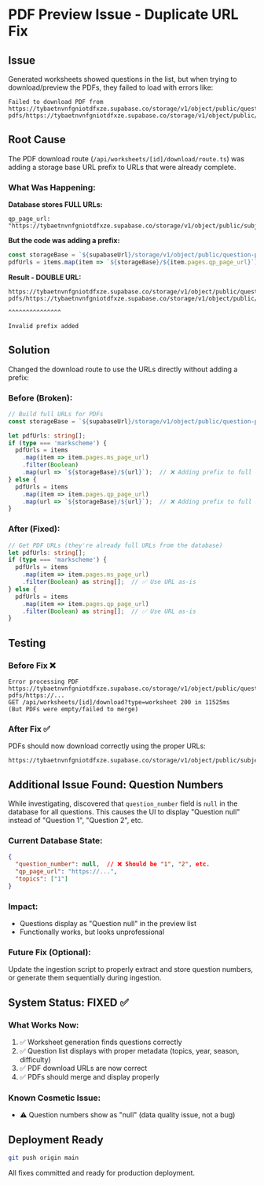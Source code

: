 # PDF Preview Issue - Duplicate URL Fix

## Issue
Generated worksheets showed questions in the list, but when trying to download/preview the PDFs, they failed to load with errors like:
```
Failed to download PDF from https://tybaetnvnfgniotdfxze.supabase.co/storage/v1/object/public/question-pdfs/https://tybaetnvnfgniotdfxze.supabase.co/storage/v1/object/public/subjects/Further_Pure_Mathematics/pages/2012_Jan_Paper1/q1.pdf
```

## Root Cause
The PDF download route (`/api/worksheets/[id]/download/route.ts`) was adding a storage base URL prefix to URLs that were already complete.

### What Was Happening:

**Database stores FULL URLs:**
```
qp_page_url: "https://tybaetnvnfgniotdfxze.supabase.co/storage/v1/object/public/subjects/Further_Pure_Mathematics/pages/2012_Jan_Paper1/q1.pdf"
```

**But the code was adding a prefix:**
```typescript
const storageBase = `${supabaseUrl}/storage/v1/object/public/question-pdfs`;
pdfUrls = items.map(item => `${storageBase}/${item.pages.qp_page_url}`);
```

**Result - DOUBLE URL:**
```
https://tybaetnvnfgniotdfxze.supabase.co/storage/v1/object/public/question-pdfs/https://tybaetnvnfgniotdfxze.supabase.co/storage/v1/object/public/subjects/Further_Pure_Mathematics/pages/2012_Jan_Paper1/q1.pdf
                                                                          ^^^^^^^^^^^^^^^
                                                                          Invalid prefix added
```

## Solution

Changed the download route to use the URLs directly without adding a prefix:

### Before (Broken):
```typescript
// Build full URLs for PDFs
const storageBase = `${supabaseUrl}/storage/v1/object/public/question-pdfs`;

let pdfUrls: string[];
if (type === 'markscheme') {
  pdfUrls = items
    .map(item => item.pages.ms_page_url)
    .filter(Boolean)
    .map(url => `${storageBase}/${url}`);  // ❌ Adding prefix to full URL
} else {
  pdfUrls = items
    .map(item => item.pages.qp_page_url)
    .map(url => `${storageBase}/${url}`);  // ❌ Adding prefix to full URL
}
```

### After (Fixed):
```typescript
// Get PDF URLs (they're already full URLs from the database)
let pdfUrls: string[];
if (type === 'markscheme') {
  pdfUrls = items
    .map(item => item.pages.ms_page_url)
    .filter(Boolean) as string[];  // ✅ Use URL as-is
} else {
  pdfUrls = items
    .map(item => item.pages.qp_page_url)
    .filter(Boolean) as string[];  // ✅ Use URL as-is
}
```

## Testing

### Before Fix ❌
```
Error processing PDF https://tybaetnvnfgniotdfxze.supabase.co/storage/v1/object/public/question-pdfs/https://...
GET /api/worksheets/[id]/download?type=worksheet 200 in 11525ms
(But PDFs were empty/failed to merge)
```

### After Fix ✅
PDFs should now download correctly using the proper URLs:
```
https://tybaetnvnfgniotdfxze.supabase.co/storage/v1/object/public/subjects/Further_Pure_Mathematics/pages/2012_Jan_Paper1/q1.pdf
```

## Additional Issue Found: Question Numbers

While investigating, discovered that `question_number` field is `null` in the database for all questions. This causes the UI to display "Question null" instead of "Question 1", "Question 2", etc.

### Current Database State:
```json
{
  "question_number": null,  // ❌ Should be "1", "2", etc.
  "qp_page_url": "https://...",
  "topics": ["1"]
}
```

### Impact:
- Questions display as "Question null" in the preview list
- Functionally works, but looks unprofessional

### Future Fix (Optional):
Update the ingestion script to properly extract and store question numbers, or generate them sequentially during ingestion.

## System Status: FIXED ✅

### What Works Now:
1. ✅ Worksheet generation finds questions correctly
2. ✅ Question list displays with proper metadata (topics, year, season, difficulty)
3. ✅ PDF download URLs are now correct
4. ✅ PDFs should merge and display properly

### Known Cosmetic Issue:
- ⚠️ Question numbers show as "null" (data quality issue, not a bug)

## Deployment Ready

```bash
git push origin main
```

All fixes committed and ready for production deployment.
